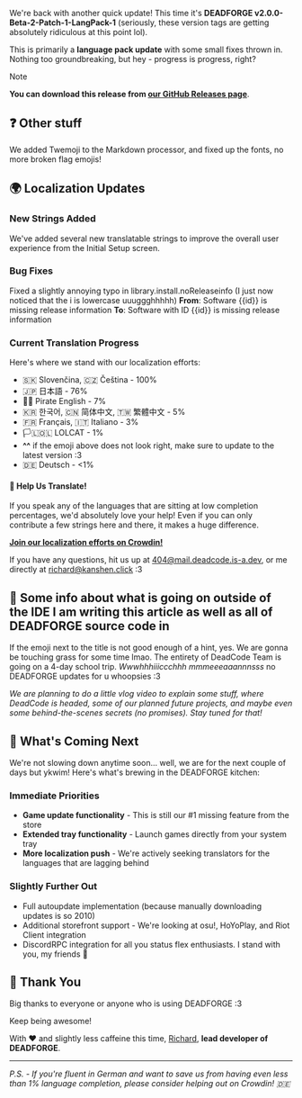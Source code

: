 We're back with another quick update! This time it's **DEADFORGE v2.0.0-Beta-2-Patch-1-LangPack-1** (seriously, these version tags are getting absolutely ridiculous at this point lol).

This is primarily a **language pack update** with some small fixes thrown in. Nothing too groundbreaking, but hey - progress is progress, right?

> [!NOTE]
> **You can download this release from [our GitHub Releases page](https://github.com/DeadCodeGames/DeadForge/releases/tag/v2.0.0-Beta-2-Patch-1-LangPack-1)**.

## ❓ Other stuff

We added Twemoji to the Markdown processor, and fixed up the fonts, no more broken flag emojis!

## 🌍 Localization Updates

### New Strings Added

We've added several new translatable strings to improve the overall user experience from the Initial Setup screen.

### Bug Fixes

Fixed a slightly annoying typo in library.install.noReleaseinfo (I just now noticed that the i is lowercase uuuggghhhhh)
**From**: Software {{id}} is missing release information
**To**: Software with ID {{id}} is missing release information

### Current Translation Progress

Here's where we stand with our localization efforts:

- 🇸🇰 Slovenčina, 🇨🇿 Čeština - 100%
- 🇯🇵 日本語 - 76%
- 🏴‍☠️ Pirate English - 7%
- 🇰🇷 한국어, 🇨🇳 简体中文, 🇹🇼 繁體中文 - 5%
- 🇫🇷 Français, 🇮🇹 Italiano - 3%
- 🏳️‍🇱‍🇴‍🇱‍‍ LOLCAT - 1%
- **^^** if the emoji above does not look right, make sure to update to the latest version :3
- 🇩🇪 Deutsch - <1%

#### 🤝 Help Us Translate!

If you speak any of the languages that are sitting at low completion percentages, we'd absolutely love your help! Even if you can only contribute a few strings here and there, it makes a huge difference.

**[Join our localization efforts on Crowdin!](https://crowdin.com/project/deadforge)**

If you have any questions, hit us up at [404@mail.deadcode.is-a.dev](mailto:404@mail.deadcode.is-a.dev), or me directly at [richard@kanshen.click](mailto:richard@kanshen.click) :3

## 🌱 Some info about what is going on outside of the IDE I am writing this article as well as all of DEADFORGE source code in

If the emoji next to the title is not good enough of a hint, yes. We are gonna be touching grass for some time lmao. The entirety of DeadCode Team is going on a 4-day school trip. _Wwwhhhiiiccchhh mmmeeeaaannnsss_ no DEADFORGE updates for u whoopsies :3

_We are planning to do a little vlog video to explain some stuff, where DeadCode is headed, some of our planned future projects, and maybe even some behind-the-scenes secrets (no promises). Stay tuned for that!_

## 🚀 What's Coming Next

We're not slowing down anytime soon... well, we are for the next couple of days but ykwim! Here's what's brewing in the DEADFORGE kitchen:

### Immediate Priorities

- **Game update functionality** - This is still our #1 missing feature from the store
- **Extended tray functionality** - Launch games directly from your system tray
- **More localization push** - We're actively seeking translators for the languages that are lagging behind

### Slightly Further Out

- Full autoupdate implementation (because manually downloading updates is so 2010)
- Additional storefront support - We're looking at osu!, HoYoPlay, and Riot Client integration
- DiscordRPC integration for all you status flex enthusiasts. I stand with you, my friends 🙏

## 🙏 Thank You

Big thanks to everyone or anyone who is using DEADFORGE :3

Keep being awesome!

With ❤️ and slightly less caffeine this time,
[Richard](https://github.com/RichardKanshen), **lead developer of DEADFORGE**.

---

_P.S. - If you're fluent in German and want to save us from having even less than 1% language completion, please consider helping out on Crowdin! 🇩🇪_